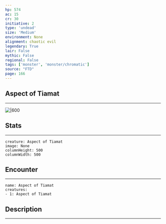 ```yaml
---
hp: 574
ac: 15
cr: 30
initiative: 2
type: 'undead'    
size: 'Medium'
environment: None
alignment: chaotic evil
legendary: True
lair: False
mythic: False
regional: False
tags: ['monster', 'monster/chromatic']
source: "FTD"
page: 166
---
```


## Aspect of Tiamat
---

![|600](D:/Program%20Files/5e.tools/img/bestiary/FTD/Aspect%20of%20Tiamat.webp)

## Stats
---

```statblock
creature: Aspect of Tiamat
image: None
columnHeight: 500
columnWidth: 500
```

## Encounter
---

```encounter-table
name: Aspect of Tiamat
creatures:
- 1: Aspect of Tiamat
```

## Description
---




